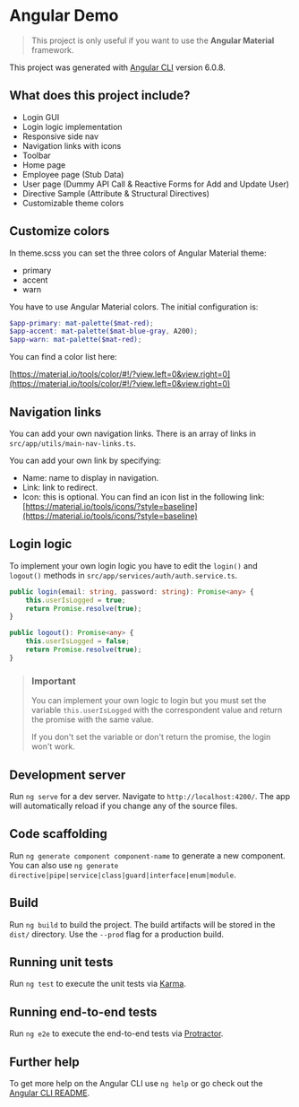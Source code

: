 # Angular Demo

> This project is only useful if you want to use the **Angular Material** framework.

This project was generated with [Angular CLI](https://github.com/angular/angular-cli) version 6.0.8.

## What does this project include?

- Login GUI
- Login logic implementation
- Responsive side nav
- Navigation links with icons 
- Toolbar
- Home page
- Employee page (Stub Data)
- User page (Dummy API Call & Reactive Forms for Add and Update User)
- Directive Sample (Attribute & Structural Directives)
- Customizable theme colors

## Customize colors

In theme.scss you can set the three colors of Angular Material theme:

- primary
- accent
- warn

You have to use Angular Material colors. The initial configuration is:

```scss
$app-primary: mat-palette($mat-red);
$app-accent: mat-palette($mat-blue-gray, A200);
$app-warn: mat-palette($mat-red);
```

You can find a color list here:

[https://material.io/tools/color/#!/?view.left=0&view.right=0](https://material.io/tools/color/#!/?view.left=0&view.right=0)

## Navigation links

You can add your own navigation links. There is an array of links in `src/app/utils/main-nav-links.ts`.

You can add your own link by specifying:

- Name: name to display in navigation.
- Link: link to redirect.
- Icon: this is optional. You can find an icon list in the following link: [https://material.io/tools/icons/?style=baseline](https://material.io/tools/icons/?style=baseline)

## Login logic

To implement your own login logic you have to edit the `login()` and `logout()` methods in `src/app/services/auth/auth.service.ts`.

```typescript
public login(email: string, password: string): Promise<any> {
    this.userIsLogged = true;
    return Promise.resolve(true);
}

public logout(): Promise<any> {
    this.userIsLogged = false;
    return Promise.resolve(true);
}
```

> ### Important
>
> You can implement your own logic to login but you must set the variable `this.userIsLogged` with the correspondent value and return the promise with the same value.
>
> If you don't set the variable or don't return the promise, the login won't work.

## Development server

Run `ng serve` for a dev server. Navigate to `http://localhost:4200/`. The app will automatically reload if you change any of the source files.

## Code scaffolding

Run `ng generate component component-name` to generate a new component. You can also use `ng generate directive|pipe|service|class|guard|interface|enum|module`.

## Build

Run `ng build` to build the project. The build artifacts will be stored in the `dist/` directory. Use the `--prod` flag for a production build.

## Running unit tests

Run `ng test` to execute the unit tests via [Karma](https://karma-runner.github.io).

## Running end-to-end tests

Run `ng e2e` to execute the end-to-end tests via [Protractor](http://www.protractortest.org/).

## Further help

To get more help on the Angular CLI use `ng help` or go check out the [Angular CLI README](https://github.com/angular/angular-cli/blob/master/README.md).
